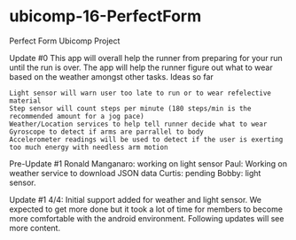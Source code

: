 # ubicomp-16-PerfectForm
Perfect Form Ubicomp Project

Update #0 This app will overall help the runner from preparing for your run until the run is over. The app will help the runner figure out what to wear based on the weather amongst other tasks. Ideas so far

    Light sensor will warn user too late to run or to wear refelective material
    Step sensor will count steps per minute (180 steps/min is the recommended amount for a jog pace)
    Weather/Location services to help tell runner decide what to wear
    Gyroscope to detect if arms are parrallel to body
    Accelerometer readings will be used to detect if the user is exerting too much energy with needless arm motion

Pre-Update #1 Ronald Manganaro: working on light sensor Paul: Working on weather service to download JSON data Curtis: pending Bobby: light sensor.

Update #1 4/4: Initial support added for weather and light sensor. We expected to get more done but it took a lot of time for members to become more comfortable with the android environment. Following updates will see more content.
